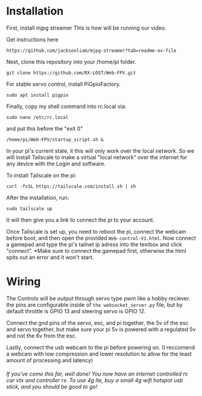 # Installation

First, install mjpg streamer This is how will be running our video.

Get instructions here

```https://github.com/jacksonliam/mjpg-streamer?tab=readme-ov-file```

Next, clone this repository into your /home/pi folder.

```git clone https://github.com/RX-LOST/Web-FPV.git```

For stable servo control, install PiGpioFactory.

```sudo apt install pigpio```

Finally, copy my shell command into rc.local via:

```sudo nano /etc/rc.local``` 

and put this before the "exit 0"

```/home/pi/Web-FPV/startup_script.sh &```

In your pi's current state, it this will only work over the local network. So we will install Tailscale to make a virtual "local network" over the internet for any device with the Login and software.

To install Tailscale on the pi:

```curl -fsSL https://tailscale.com/install.sh | sh```

After the installation, run:

```sudo tailscale up```

It will then give you a link to connect the pi to your account. 

Once Tailscale is set up, you need to reboot the pi, connect the webcam before boot, and then open the provided ```Web-control-V1.html```. Now connect a gamepad and type the pi's tailnet ip adress into the textbox and click "connect". *Make sure to connect the gamepad first, otherwise the html spits out an error and it won't start. 

# Wiring

The Controls will be output through servo type pwm like a hobby reciever. the pins are configurable inside of ```the websocket_server.py``` file, but by default throttle is GPIO 13 and steering servo is GPIO 12.

Connect the gnd pins of the servo, esc, and pi together, the 5v of the esc and servo together, but make sure your pi 5v is powered with a regulated 5v and not the 6v from the esc. 

Lastly, connect the usb webcam to the pi before powering on. (I reccomend a webcam with low compression and lower resolution to allow for the least amount of processing and latency)

###### If you've come this far, well done! You now have an internet controlled rc car vtx and controller rx. To use 4g lte, buy a small 4g wifi hotspot usb stick, and you should be good to go!
